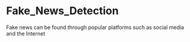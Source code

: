 # Fake_News_Detection
Fake news can be found through  popular platforms such as social media and the Internet

